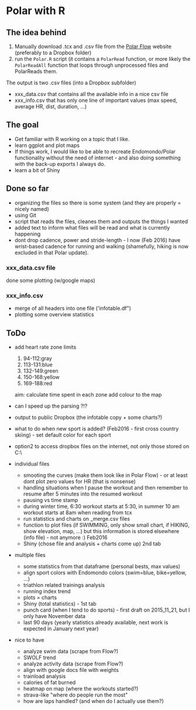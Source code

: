 # Polar with R

## The idea behind
1. Manually download .tcx and .csv file from the [Polar Flow](wwww.flow.polar.com) website (preferably to a Dropbox folder)
2. run the `Polar.R` script (it contains a `PolarRead` function, or more likely the `PolarReadAll` function that loops through unprocessed files and PolarReads them.

The output is two .csv files (into a Dropbox subfolder)

- xxx_data.csv that contains all the available info in a nice csv file
- xxx_info.csv that has only one line of important values (max speed, average HR, dist, duration, ...)




## The goal
- Get familiar with R working on a topic that I like.
- learn ggplot and plot maps
- If things work, I would like to be able to recreate Endomondo/Polar functionality without the need of internet - and also doing something with the back-up exports I always do.
- learn a bit of Shiny




## Done so far

- organizing the files so there is some system (and they are properly = nicely named)
- using Git
- script that reads the files, cleanes them and outputs the things I wanted
- added text to inform what files will be read and what is currently happening
- dont drop cadence, power and stride-length - I now (Feb 2016) have wrist-based cadence for running and walking (shamefully, hiking is now excluded in that Polar update). 


### xxx_data.csv file
done some plotting (w/google maps)

### xxx_info.csv
- merge of all headers into one file ('infotable.df")
- plotting some overview statistics




## ToDo

- add heart rate zone limits
  1. 94-112:gray
  2. 113-131:blue
  3. 132-149:green
  4. 150-168:yellow
  5. 169-188:red
  
  aim: 
      calculate time spent in each zone
      add colour to the map
  

- can I speed up the parsing ?!?

- output to public Dropbox (the infotable copy + some charts?)

- what to do when new sport is added? (Feb2016 - first cross country skiing) - set default color for each sport

- option2 to access dropbox files on the internet, not only those stored on C:\

- individual files
  - smooting the curves (make them look like in Polar Flow) - or at least dont plot zero values for HR (that is nonsense)
  - handling situations when I pause the workout and then remember to resume after 5 minutes into the resumed workout
  - pausing vs time stamp
  - during winter time, 6:30 workout starts at 5:30, in summer 10 am workout starts at 8am when reading from tcx
  - run statistics and charts on _merge.csv files
  - function to plot files (if SWIMMING, only show small chart, if HIKING, show elevation, map, ...) but this information is stored elsewhere (info file) - not anymore :) Feb2016
  - Shiny (chose file and analysis + charts come up) 2nd tab

- multiple files
  - some statistics from that dataframe (personal bests, max values)
  - align sport colors with Endomondo colors (swim=blue, bike=yellow, ...)
  - triathlon related trainings analysis
  - running index trend
  - plots = charts
  - Shiny (total statistics) - 1st tab
  - punch card (when I tend to do sports) - first draft on 2015_11_21, but I only have November data
  - last 90 days (yearly statistics already available, next work is expected in January next year)


- nice to have
	- analyze swim data (scrape from Flow?)
	- SWOLF trend
	- analyze activity data (scrape from Flow?)
	- align with google docs file with weights
	- trainload analysis
	- calories of fat burned
	- heatmap on map (where the workouts started?)
	- strava-like "where do people run the most"
	- how are laps handled? (and when do I actually use them?)
	